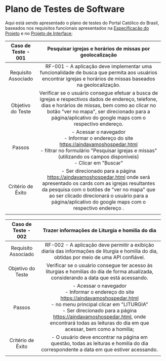 # Plano de Testes de Software

Aqui está sendo apresentado o plano de testes do Portal Católico do Brasil, baseados nos requisitos funcionais apresentados na <a href="docs/02-Especificação do Projeto.md"> Especificação do Projeto</a></span> e no <a href="docs/04-Projeto de Interface.md"> Projeto de Interface<a/>;

 
| **Caso de Teste - 001** 	| **Pesquisar igrejas e horários de missas por geolocalização** 	|
|:---:	|:---:	|
|	Requisito Associado 	| RF-001 - A aplicação deve implementar uma funcionalidade de busca que permita aos usuários encontrar igrejas e horários de missas baseados na geolocalização. |
| Objetivo do Teste 	| Verificar se o usuário consegue efetuar a busca de igrejas e respectivos dados de endereço, telefone, dias e horários de missas, bem como ao clicar no botão "ver no mapa", ser direcionado para a página/aplicativo do google maps com o respectivo endereço. |
| Passos 	| - Acessar o navegador <br> - Informar o endereço do site https://aindavamoshospedar.html<br> - filtrar no formulário "Pesquisar igrejas e missas" (utilizando os campos disponíveis) <br> - Clicar em "Buscar" |
|Critério de Êxito | - Ser direcionado para a página https://aindavamoshospedar.html onde será apresentado os cards com as igrejas resultantes da pesquisa com o botões de "ver no mapa" que ao ser clicado direcionará o usuário para a página/aplicativo do google maps com o respectivo endereço . |
|  	|  	|


| **Caso de Teste - 002** 	| **Trazer informações de Liturgia e homilia do dia** 	|
|:---:	|:---:	|
|	Requisito Associado 	| RF-002 - A aplicação deve permitir a exibição diaria das informações de liturgia e homilia do dia, obtidas por meio de uma API confiável.|
| Objetivo do Teste 	| Verificar se o usuário consegue ter acesso às liturgias e homilias do dia de forma atualizada, considerando a data que está acessando. |
| Passos 	| - Acessar o navegador <br> - Informar o endereço do site https://aindavamoshospedar.html<br> - no menu principal clicar em  "LITURGIA" <br> - Ser direcionado para a página https://aindavamoshospedar.html, onde encontrará todas as leituras do dia em que acessar, bem como a homilia; |
|Critério de Êxito | - O usuário deve encontrar na página em questão, todas as leituras e homilia do dia correspondente a data em que estiver acessando. |
|  	|  	|

 

